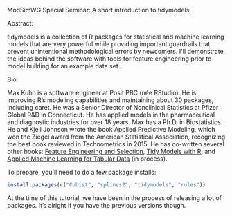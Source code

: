 ModSimWG Special Seminar: A short introduction to tidymodels

Abstract:

tidymodels is a collection of R packages for statistical and machine learning models that are very powerful while providing important guardrails that prevent unintentional methodological errors by newcomers. I'll demonstrate the ideas behind the software with tools for feature engineering prior to model building for an example data set.

Bio:

Max Kuhn is a software engineer at Posit PBC (née RStudio). He is improving R’s modeling capabilities and maintaining about 30 packages, including caret. He was a Senior Director of Nonclinical Statistics at Pfizer Global R&D in Connecticut. He has applied models in the pharmaceutical and diagnostic industries for over 18 years. Max has a Ph.D. in Biostatistics. He and Kjell Johnson wrote the book Applied Predictive Modeling, which won the Ziegel award from the American Statistical Association, recognizing the best book reviewed in Technometrics in 2015. He has co-written several other books: [Feature Engineering and Selection](https://bookdown.org/max/FES/), [Tidy Models with R](https://www.tmwr.org/), and [Applied Machine Learning for Tabular Data](https://aml4td.org/) (in process).

To prepare, you’ll need to do a few package installs: 

```r
install.packages(c("Cubist", "splines2", "tidymodels", "rules"))
```

At the time of this tutorial, we have been in the process of releasing a lot of packages. It’s alright if you have the previous versions though.

